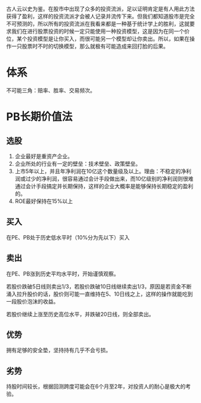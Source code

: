 古人云以史为鉴。在股市中出现了众多的投资流派，足以证明肯定是有人用此方法获得了盈利，这样的投资流派才会被人记录并流传下来。但我们都知道股市是完全不可预测的，所以所有的投资流派在我看来都是一种基于统计学上的胜利，这就要求我们在进行股票投资的时候一定只能使用一种投资模型，这是因为在同一个价位，某个投资模型是让你买入，而很可能另一个模型却让你卖出。所以，如果在操作一只股票时不时的切换模型，那么就极有可能造成来回打脸的后果。

# 体系

不可能三角：赔率、胜率、交易频次。

# PB长期价值法

## 选股

1. 企业最好是重资产企业。
2. 企业所处的行业有一定的壁垒：技术壁垒、政策壁垒。
3. 上市5年以上，并且年净利润在10亿这个数量级及以上。理由：不稳定的净利润或过少的净利润，很容易通过会计手段做出来，而10亿级别的净利润则很难通过会计手段搞定并长期保持，这样的企业大概率是能够保持长期稳定的盈利的。
4. ROE最好保持在15%以上

## 买入

在PE、PB处于历史低水平时（10%分为先以下）买入

## 卖出

在PE、PB涨到历史平均水平时，开始谨慎观察。

若股价跌破5日线则卖出1/3，若股价跌破10日线继续卖出1/3，原因是若资金不断涌入拉升股价的话，股价则可能一直维持在5、10日线之上，这样的操作就能吃到一段股价泡沫的收益。

若股价继续上涨至历史高位水平，并跌破20日线，则全部卖出。

## 优势

拥有足够的安全垫，坚持持有几乎不会亏损。

## 劣势

持股时间较长，根据回测跨度可能会在6个月至2年，对投资人的耐心是极大的考验。

